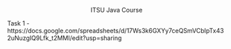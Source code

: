 <p align="center">
  ITSU Java Course
</p>


<p> Task 1 - https://docs.google.com/spreadsheets/d/17Ws3k6GXYy7ceQSmVCbIpTx432uNuzgIQ9Lfk_t2MMI/edit?usp=sharing </p>
